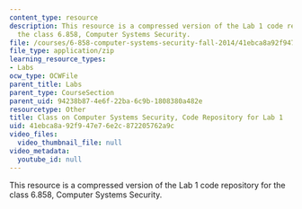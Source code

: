 ```yaml
---
content_type: resource
description: This resource is a compressed version of the Lab 1 code repository for
  the class 6.858, Computer Systems Security.
file: /courses/6-858-computer-systems-security-fall-2014/41ebca8a92f947e76e2c872205762a9c_MIT6_858F14_lab1.zip
file_type: application/zip
learning_resource_types:
- Labs
ocw_type: OCWFile
parent_title: Labs
parent_type: CourseSection
parent_uid: 94238b87-4e6f-22ba-6c9b-1808380a482e
resourcetype: Other
title: Class on Computer Systems Security, Code Repository for Lab 1
uid: 41ebca8a-92f9-47e7-6e2c-872205762a9c
video_files:
  video_thumbnail_file: null
video_metadata:
  youtube_id: null
---
```

This resource is a compressed version of the Lab 1 code repository for the class 6.858, Computer Systems Security.

